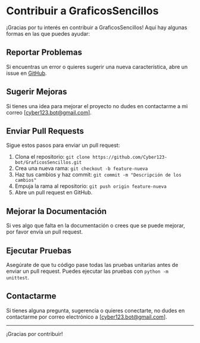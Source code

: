 # Contribuir a GraficosSencillos

¡Gracias por tu interés en contribuir a GraficosSencillos! Aquí hay algunas formas en las que puedes ayudar:

## Reportar Problemas
Si encuentras un error o quieres sugerir una nueva característica, abre un issue en [GitHub](https://github.com/Cyber123-bot/GraficosSencillos/issues).

## Sugerir Mejoras
Si tienes una idea para mejorar el proyecto no dudes en contactarme a mi correo [cyber123.bot@gmail.com].

## Enviar Pull Requests
Sigue estos pasos para enviar un pull request:
1. Clona el repositorio: `git clone https://github.com/Cyber123-bot/GraficosSencillos.git`
2. Crea una nueva rama: `git checkout -b feature-nueva`
3. Haz tus cambios y haz commit: `git commit -m "Descripción de los cambios"`
4. Empuja la rama al repositorio: `git push origin feature-nueva`
5. Abre un pull request en GitHub.

## Mejorar la Documentación
Si ves algo que falta en la documentación o crees que se puede mejorar, por favor envía un pull request.

## Ejecutar Pruebas
Asegúrate de que tu código pase todas las pruebas unitarias antes de enviar un pull request. Puedes ejecutar las pruebas con `python -m unittest`.

## Contactarme
Si tienes alguna pregunta, sugerencia o quieres conectarte, no dudes en contactarme por correo electrónico a [cyber123.bot@gmail.com].

---
¡Gracias por contribuir!